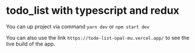 # todo_list with typescript and redux

You can up project via command `yarn dev` or `npm start dev`

You can also use the link `https://todo-list-opal-mu.vercel.app/` to see the live build of the app.
